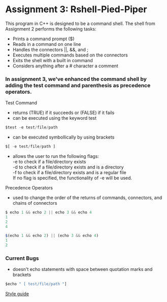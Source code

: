 # Assignment 3: Rshell-Pied-Piper

This program in C++ is designed to be a command shell. The shell from Assignment 2 performs the following tasks:  
* Prints a command prompt ($)  
* Reads in a command on one line  
* Handles the connectors ||, &&, and ;  
* Executes multiple commands based on the connectors  
* Exits the shell with a built in command  
* Considers anything after a # character a comment  

### In assignment 3, we've enhanced the command shell by adding the test command and parenthesis as precedence operators.

Test Command  
* returns (TRUE) if it succeeds or (FALSE) if it fails  
* can be executed using the keyword test  
``` javascript
$test -e test/file/path  
```
* can be executed symbollically by using brackets  
``` javascript
$[ -e test/file/path ]   
```
* allows the user to run the following flags:  
-e to check if a file/directory exists  
-d to check if a file/directory exists and is a directory  
-f to check if a file/directory exists and is a regular file  
If no flag is specified, the functionality of -e will be used.  

Precedence Operators  
* used to change the order of the returns of commands, connectors, and chains of connectors  
``` javascript
$ echo 1 && echo 2 || echo 3 && echo 4
1  
2  
4
```
``` javascript
$(echo 1 && echo 2) || (echo 3 && echo 4)  
1  
2  
```  
### Current Bugs  
* doesn't echo statements with space between quotation marks and brackets  
``` javascript
$echo " [ test/file/path "]  
``` 

[Style guide](https://google.github.io/styleguide/cppguide.html)
